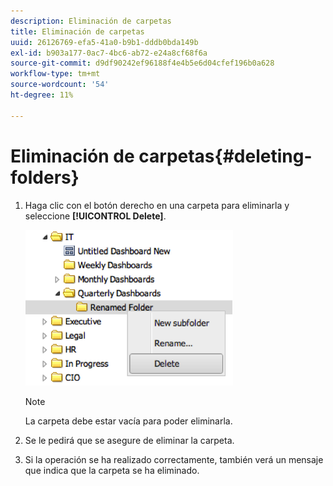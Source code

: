 ```yaml
---
description: Eliminación de carpetas
title: Eliminación de carpetas
uuid: 26126769-efa5-41a0-b9b1-dddb0bda149b
exl-id: b903a177-0ac7-4bc6-ab72-e24a8cf68f6a
source-git-commit: d9df90242ef96188f4e4b5e6d04cfef196b0a628
workflow-type: tm+mt
source-wordcount: '54'
ht-degree: 11%

---
```


# Eliminación de carpetas{#deleting-folders}

1. Haga clic con el botón derecho en una carpeta para eliminarla y seleccione **[!UICONTROL Delete]**.

   ![](assets/delete_folder.png)

   >[!NOTE]
   >
   >La carpeta debe estar vacía para poder eliminarla.

1. Se le pedirá que se asegure de eliminar la carpeta.
1. Si la operación se ha realizado correctamente, también verá un mensaje que indica que la carpeta se ha eliminado.
